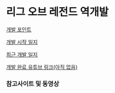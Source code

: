 # 리그 오브 레전드 역개발

[개발 포인트](https://github.com/KCalender/Engine/blob/main/Unity/League%20of%20legend%20reverse%20develop/Dev%20journal/Develop%20Point.md)

[개발 시작 일지](https://github.com/KCalender/Engine/blob/main/Unity/League%20of%20legend%20reverse%20develop/Dev%20journal/2021_04_29.md)

[최근 개발 일지](https://github.com/KCalender/Engine/blob/main/Unity/League%20of%20legend%20reverse%20develop/Dev%20journal/2021_05_06.md)

[개발 완료 유튜브 링크(아직 없음)]()


### 참고사이트 및 동영상
